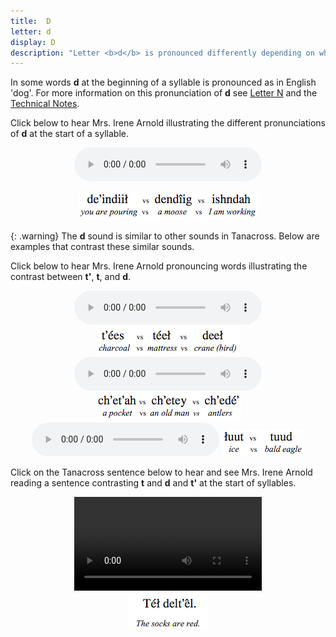 ```yaml
---
title:  D
letter: d
display: D
description: "Letter <b>d</b> is pronounced differently depending on whether the sound occurs at the start or end of a syllable. At the start of a syllable, <b>d</b> is pronounced as the <b>t</b> in English 's<b>t</b>op'. This is a voiceless sound (made without the vocal folds vibrating). At the end of a syllable, <b>d</b> is pronounced as  in English 'ro<b>d'</b> but often is followed by a slight 'uh' sound. This is a voiced sound (made with the vocal cords vibrating)."
---
```






In some words <b>d</b> at the beginning of a syllable is pronounced as in English 'dog'. For more information on this pronunciation of <b>d</b> see <a href="../n/n.html">Letter N</a> and the <a href="javascript:tech('n');">Technical Notes</a>.


Click below to hear Mrs. Irene Arnold illustrating the different pronunciations of <b>d</b> at the start of a syllable.

<center>
<audio controls src="/assets/audio/d_comp.mp3" type="audio/mpeg">
Your browser does not support the audio element.</audio>
<p><img src="/assets/gif/d_comp.gif" border="0"></p>
</center>

{: .warning}
The <b>d</b> sound is similar to other sounds in Tanacross. Below are examples that contrast these similar sounds.

Click below to hear Mrs. Irene Arnold pronouncing words illustrating the contrast between <b>t'</b>, <b>t</b>, and <b>d</b>.


<center>
<audio controls src="/assets/audio/t_glot_t_d%20comp.mp3" type="audio/mpeg">Your browser does not support the audio element.</audio>
<img src="/assets/gif/t_glot_t_d_comp.gif" border="0">
</center>

<center>
<audio controls src="/assets/audio/t_glot_t_d_med_comp.mp3" type="audio/mpeg">Your browser does not support the audio element.</audio>
<img src="/assets/gif/t_glot_t_d_med_comp.gif" border="0">
</center>

<center>
<audio controls src="/assets/audio/t_d_final_comp.mp3" type="audio/mpeg">Your browser does not support the audio element.</audio>
<img src="/assets/gif/t_d_final_comp.gif" border="0">
</center>


Click on the Tanacross sentence below to hear and see Mrs. Irene Arnold reading a sentence contrasting <b>t</b> and <b>d</b> and <b>t'</b> at the start of syllables.

<center>
<video src="{{ site.vidpath }}t-d-t-glot-sent.mp4" type="video/mp4" controls></video><br/><img src="/assets/gif/t_d_t_glot_sent.gif"></center>


		
